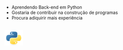 - Aprendendo Back-end em Python
- Gostaria de contribuir na construção de programas
- Procura adiquirir mais experiência

<div style="display: inline_block"><br> <img align="center" alt="Rafa-Python" height="50" width="60"src="https://raw.githubusercontent.com/devicons/devicon/master/icons/python/python-original.svg"> </div>
